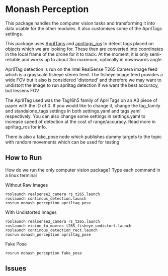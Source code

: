 # Monash Perception
This package handles the computer vision tasks and transforming it into data usable for the other modules. It also customises some of the AprilTags settings.

This package uses [AprilTags](https://github.com/AprilRobotics/apriltag) and [apriltags_ros](http://wiki.ros.org/apriltag_ros) to detect tags placed on objects which we are looking for. These then are converted into coordinates in the local frame of the drone for it to track. At the moment, it is only semi-reliable and works up to about 3m maximum, optimally in downwards angle.

AprilTag detection is run on the Intel RealSense T265 Camera image feed which is a grayscale fisheye stereo feed. The fisheye image feed provides a wide FOV but it also is considered 'distorted' and therefore we may want to undistort the image to run apriltag detection if we want the best accuracy, but lessens FOV

The AprilTag used was the Tag16h5 family of AprilTags on an A3 piece of paper with the ID of 0. If you would like to change it, change the tag_family and standalone_tags settings in both settings.yaml and tags.yaml respectively. You can also change some settings in settings.yaml to increase speed of detection at the cost of range/accuracy. Read more in apriltag_ros for info.

There is also a fake_pose node which publishes dummy targets to the topic with random movements which can be used for testing

## How to Run
How do we run the only computer vision package? Type each command in a linux terminal

Without Raw Images
```
roslaunch realsense2_camera rs_t265.launch
roslaunch continous_detection.launch
rosrun monash_perception apriltag_pose
```

With Undistorted Images
```
roslaunch realsense2_camera rs_t265.launch
roslaunch vision_to_mavros t265_fisheye_undistort.launch
roslaunch continous_detection_rect.launch
rosrun monash_perception apriltag_pose
```

Fake Pose
```
rosrun monash_perception fake_pose
```

## Issues


